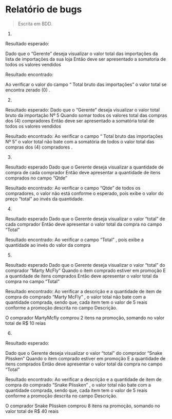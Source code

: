 # Relatório de bugs
> Escrita em BDD.

1.

Resultado esperado:

Dado que o “Gerente” deseja visualizar o valor total das importações da lista de importações da sua loja
Então deve ser apresentado a somatoria de todos os valores vendidos


Resultado encontrado:

 Ao verificar o valor do campo “ Total  bruto das importações” o valor total se encontra zerado (0) .


2.

Resultado esperado:
Dado que o “Gerente” deseja visualizar o valor total bruto da importação  Nº 5
Quando somar todos os valores total das compras dos  (4) compradores
Então deve ser apresentado a somatória total de todos os valores vendidos


Resultado encontrado:
 Ao verificar o campo “ Total  bruto das importações  Nº 5”  o valor total não bate com a somatória de todos o valor total das compras dos (4) compradores .

3.

Resultado esperado
Dado que o Gerente deseja visualizar a quantidade de compra de cada comprador
Então deve apresentar a quantidade de itens comprados no campo “Qtde”


Resultado encontrado:
Ao verificar o campo “Qtde” de todos os compradores, o valor não está conforme o esperado, pois exibe o valor do preço “total” ao invés da quantidade.




4.
Resultado esperado
Dado que o Gerente deseja visualizar o valor “total” de cada comprador
Então deve apresentar o valor total da compra no campo “Total”

Resultado encontrado:
Ao verificar o campo “Total” , pois exibe a quantidade ao invés do valor da compra



5.

Resultado esperado
Dado que o Gerente deseja visualizar o valor “total” do comprador “Marty McFly”
Quando o item comprado estiver em promoção
E a quantidade de itens comprados
Então deve apresentar o valor total da compra no campo “Total”


Resultado encontrado:
Ao verificar a descrição e a quantidade de item de  compra do comprado “Marty McFly” , o valor total não bate com a quantidade comprada,  sendo que, cada item tem o valor de 5 reais conforme a promoção descrita no campo Descrição.

O comprador MartyMcfly comprou 2 itens na promoção, somando no valor total de R$ 10 reias


6.

Resultado esperado:

Dado que o Gerente deseja visualizar o valor “total” do comprador “Snake Plissken”
Quando o item comprado estiver em promoção
E a quantidade de itens comprados
Então deve apresentar o valor total da compra no campo “Total”



Resultado encontrado:
Ao verificar a descrição e a quantidade de item de  compra do comprado “Snake Plissken” , o valor total não bate com a quantidade comprada,  sendo que, cada item tem o valor de 5 reais conforme a promoção descrita no campo Descrição.

O comprador Snake Plissken comprou 8 itens na promoção, somando no valor total de R$ 40 reais
